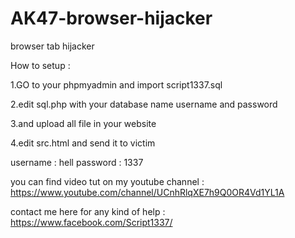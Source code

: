 # AK47-browser-hijacker
browser tab hijacker

How to setup :

1.GO to your phpmyadmin and import script1337.sql

2.edit sql.php with your database name username and password

3.and upload all file in your website

4.edit src.html and  send it to victim

username : hell  password : 1337

you can find video tut on my youtube channel : https://www.youtube.com/channel/UCnhRlqXE7h9Q0OR4Vd1YL1A

contact me here for any kind of help : https://www.facebook.com/Script1337/
